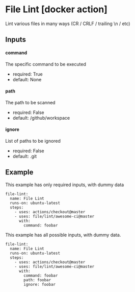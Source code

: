 # File Lint [docker action]

Lint various files in many ways (CR / CRLF / trailing \n / etc)

## Inputs

#### command

The specific command to be executed

- required: True
- default: None

#### path

The path to be scanned

- required: False
- default: /github/workspace

#### ignore

List of paths to be ignored

- required: False
- default: .git



## Example

This example has only required inputs, with dummy data

    file-lint:
      name: File Lint
      runs-on: ubuntu-latest
      steps:
        - uses: actions/checkout@master
        - uses: file/lint/awesome-ci@master
          with:
            command: foobar



This example has all possible inputs, with dummy data.

    file-lint:
      name: File Lint
      runs-on: ubuntu-latest
      steps:
        - uses: actions/checkout@master
        - uses: file/lint/awesome-ci@master
          with:
            command: foobar
            path: foobar
            ignore: foobar
